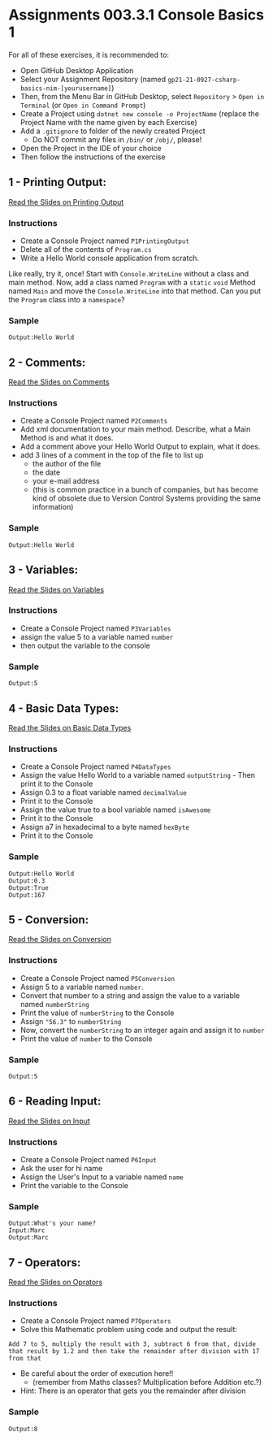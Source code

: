 # Assignments 003.3.1 Console Basics 1

For all of these exercises, it is recommended to:
- Open GitHub Desktop Application
- Select your Assignment Repository (named `gp21-21-0927-csharp-basics-nim-[yourusername]`)
- Then, from the Menu Bar in GitHub Desktop, select `Repository` > `Open in Terminal` (or `Open in Command Prompt`)
- Create a Project using `dotnet new console -o ProjectName` (replace the Project Name with the name given by each Exercise)
- Add a `.gitignore` to folder of the newly created Project
  - Do NOT commit any files in `/bin/` or `/obj/`, please!
- Open the Project in the IDE of your choice
- Then follow the instructions of the exercise

## 1 - Printing Output: 
[Read the Slides on Printing Output](../slides/003.3.1-console-basics-1.md#1-printing-output)
### Instructions
- Create a Console Project named `P1PrintingOutput`
- Delete all of the contents of `Program.cs`
- Write a Hello World console application from scratch.

Like really, try it, once! Start with `Console.WriteLine` without a class and main method. Now, add a class named `Program` with a `static` `void` Method named `Main` and move the `Console.WriteLine` into that method. Can you put the `Program` class into  a `namespace`?
### Sample
```
Output:Hello World
```

## 2 - Comments: 
[Read the Slides on Comments](../slides/003.3.1-console-basics-1.md#2-comments)
### Instructions
- Create a Console Project named `P2Comments`
- Add xml documentation to your main method. Describe, what a Main Method is and what it does.
- Add a comment above your Hello World Output to explain, what it does.
- add 3 lines of a comment in the top of the file to list up 
  - the author of the file
  - the date
  - your e-mail address 
  - (this is common practice in a bunch of companies, but has become kind of obsolete due to Version Control Systems providing the same information)
### Sample
```
Output:Hello World
```

## 3 - Variables: 
[Read the Slides on Variables](../slides/003.3.1-console-basics-1.md#3-variables)
### Instructions
- Create a Console Project named `P3Variables`
- assign the value 5 to a variable named `number` 
- then output the variable to the console
### Sample
```
Output:5
```

## 4 - Basic Data Types: 
[Read the Slides on Basic Data Types](../slides/003.3.1-console-basics-1.md#4-basic-data-types)
### Instructions
- Create a Console Project named `P4DataTypes`
- Assign the value Hello World to a variable named `outputString` - Then print it to the Console 
- Assign 0.3 to a float variable named `decimalValue` 
- Print it to the Console 
- Assign the value true to a bool variable named `isAwesome` 
- Print it to the Console
- Assign a7 in hexadecimal to a byte named `hexByte` 
- Print it to the Console
### Sample
```
Output:Hello World
Output:0.3
Output:True
Output:167
```


## 5 - Conversion: 
[Read the Slides on Conversion](../slides/003.3.1-console-basics-1.md#5-conversion)
### Instructions
- Create a Console Project named `P5Conversion`
- Assign 5 to a variable named `number`. 
- Convert that number to a string and assign the value to a variable named `numberString` 
- Print the value of `numberString` to the Console
- Assign `"56.3"` to `numberString`
- Now, convert the `numberString` to an integer again and assign it to `number` 
- Print the value of `number` to the Console
### Sample
```
Output:5
```

## 6 - Reading Input: 
[Read the Slides on Input](../slides/003.3.1-console-basics-1.md#6-reading-input)
### Instructions
- Create a Console Project named `P6Input`
- Ask the user for hi name
- Assign the User's Input to a variable named `name`
- Print the variable to the Console
### Sample
```
Output:What's your name?
Input:Marc
Output:Marc
```

## 7 - Operators: 
[Read the Slides on Oprators](../slides/003.3.1-console-basics-1.md#7-operators)
### Instructions
- Create a Console Project named `P7Operators`
- Solve this Mathematic problem using code and output the result: 

```
Add 7 to 5, multiply the result with 3, subtract 6 from that, divide that result by 1.2 and then take the remainder after division with 17 from that
```
- Be careful about the order of execution here!!
  - (remember from Maths classes? Multiplication before Addition etc.?)
- Hint: There is an operator that gets you the remainder after division
### Sample
```
Output:8
```

